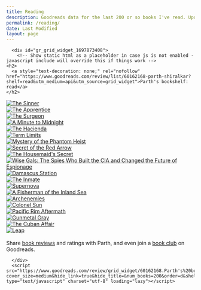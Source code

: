 ```yaml
---
title: Reading
description: Goodreads data for the last 200 or so books I've read. Updated every time I finish a book.
permalink: /reading/
date: Last Modified
layout: page
---
```


      <div id="gr_grid_widget_1697873408">
        <!-- Show static html as a placeholder in case js is not enabled - javascript include will override this if things work -->
    <h2>
      <a style="text-decoration: none;" rel="nofollow" href="https://www.goodreads.com/review/list/60162168-parth-shiralkar?shelf=read&utm_medium=api&utm_source=grid_widget">Parth's bookshelf: read</a>
    </h2>

  <div class="gr_grid_container">
    <div class="gr_grid_book_container"><a title="The Sinner (Rizzoli & Isles, #3)" rel="nofollow" href="https://www.goodreads.com/book/show/32257.The_Sinner"><img alt="The Sinner" border="0" src="https://i.gr-assets.com/images/S/compressed.photo.goodreads.com/books/1277923817l/32257._SX98_.jpg" /></a></div>
    <div class="gr_grid_book_container"><a title="The Apprentice (Rizzoli & Isles, #2)" rel="nofollow" href="https://www.goodreads.com/book/show/715834.The_Apprentice"><img alt="The Apprentice" border="0" src="https://i.gr-assets.com/images/S/compressed.photo.goodreads.com/books/1467859772l/715834._SY160_.jpg" /></a></div>
    <div class="gr_grid_book_container"><a title="The Surgeon (Rizzoli & Isles, #1)" rel="nofollow" href="https://www.goodreads.com/book/show/32263.The_Surgeon"><img alt="The Surgeon" border="0" src="https://i.gr-assets.com/images/S/compressed.photo.goodreads.com/books/1277923728l/32263._SX98_.jpg" /></a></div>
    <div class="gr_grid_book_container"><a title="A Minute to Midnight (Atlee Pine, #2)" rel="nofollow" href="https://www.goodreads.com/book/show/44422464-a-minute-to-midnight"><img alt="A Minute to Midnight" border="0" src="https://i.gr-assets.com/images/S/compressed.photo.goodreads.com/books/1565138579l/44422464._SX98_.jpg" /></a></div>
    <div class="gr_grid_book_container"><a title="The Hacienda" rel="nofollow" href="https://www.goodreads.com/book/show/57840571-the-hacienda"><img alt="The Hacienda" border="0" src="https://i.gr-assets.com/images/S/compressed.photo.goodreads.com/books/1628794005l/57840571._SX98_.jpg" /></a></div>
    <div class="gr_grid_book_container"><a title="Term Limits" rel="nofollow" href="https://www.goodreads.com/book/show/85392.Term_Limits"><img alt="Term Limits" border="0" src="https://i.gr-assets.com/images/S/compressed.photo.goodreads.com/books/1311847654l/85392._SX98_.jpg" /></a></div>
    <div class="gr_grid_book_container"><a title="Mystery of the Phantom Heist (Hardy Boys Adventures #2)" rel="nofollow" href="https://www.goodreads.com/book/show/15801385-mystery-of-the-phantom-heist"><img alt="Mystery of the Phantom Heist" border="0" src="https://i.gr-assets.com/images/S/compressed.photo.goodreads.com/books/1353918611l/15801385._SX98_.jpg" /></a></div>
    <div class="gr_grid_book_container"><a title="Secret of the Red Arrow (Hardy Boys Adventures, #1)" rel="nofollow" href="https://www.goodreads.com/book/show/13260655-secret-of-the-red-arrow"><img alt="Secret of the Red Arrow" border="0" src="https://i.gr-assets.com/images/S/compressed.photo.goodreads.com/books/1354847072l/13260655._SX98_.jpg" /></a></div>
    <div class="gr_grid_book_container"><a title="The Housemaid's Secret (The Housemaid, #2)" rel="nofollow" href="https://www.goodreads.com/book/show/62848145-the-housemaid-s-secret"><img alt="The Housemaid's Secret" border="0" src="https://i.gr-assets.com/images/S/compressed.photo.goodreads.com/books/1664729357l/62848145._SX98_.jpg" /></a></div>
    <div class="gr_grid_book_container"><a title="Wise Gals: The Spies Who Built the CIA and Changed the Future of Espionage" rel="nofollow" href="https://www.goodreads.com/book/show/55510928-wise-gals"><img alt="Wise Gals: The Spies Who Built the CIA and Changed the Future of Espionage" border="0" src="https://i.gr-assets.com/images/S/compressed.photo.goodreads.com/books/1646927617l/55510928._SX98_.jpg" /></a></div>
    <div class="gr_grid_book_container"><a title="Damascus Station (Damascus Station #1)" rel="nofollow" href="https://www.goodreads.com/book/show/56769571-damascus-station"><img alt="Damascus Station" border="0" src="https://i.gr-assets.com/images/S/compressed.photo.goodreads.com/books/1613788178l/56769571._SX98_.jpg" /></a></div>
    <div class="gr_grid_book_container"><a title="The Inmate" rel="nofollow" href="https://www.goodreads.com/book/show/61149872-the-inmate"><img alt="The Inmate" border="0" src="https://i.gr-assets.com/images/S/compressed.photo.goodreads.com/books/1653271523l/61149872._SX98_.jpg" /></a></div>
    <div class="gr_grid_book_container"><a title="Supernova (Renegades, #3)" rel="nofollow" href="https://www.goodreads.com/book/show/42771754-supernova"><img alt="Supernova" border="0" src="https://i.gr-assets.com/images/S/compressed.photo.goodreads.com/books/1557159835l/42771754._SX98_.jpg" /></a></div>
    <div class="gr_grid_book_container"><a title="A Fisherman of the Inland Sea" rel="nofollow" href="https://www.goodreads.com/book/show/68022.A_Fisherman_of_the_Inland_Sea"><img alt="A Fisherman of the Inland Sea" border="0" src="https://i.gr-assets.com/images/S/compressed.photo.goodreads.com/books/1410138597l/68022._SX98_.jpg" /></a></div>
    <div class="gr_grid_book_container"><a title="Archenemies (Renegades, #2)" rel="nofollow" href="https://www.goodreads.com/book/show/35425827-archenemies"><img alt="Archenemies" border="0" src="https://i.gr-assets.com/images/S/compressed.photo.goodreads.com/books/1526668679l/35425827._SX98_.jpg" /></a></div>
    <div class="gr_grid_book_container"><a title="Colonel Sun (James Bond, #15)" rel="nofollow" href="https://www.goodreads.com/book/show/391789.Colonel_Sun"><img alt="Colonel Sun" border="0" src="https://i.gr-assets.com/images/S/compressed.photo.goodreads.com/books/1347412695l/391789._SX98_.jpg" /></a></div>
    <div class="gr_grid_book_container"><a title="Pacific Rim Aftermath" rel="nofollow" href="https://www.goodreads.com/book/show/40680126-pacific-rim-aftermath"><img alt="Pacific Rim Aftermath" border="0" src="https://i.gr-assets.com/images/S/compressed.photo.goodreads.com/books/1532867791l/40680126._SX98_.jpg" /></a></div>
    <div class="gr_grid_book_container"><a title="Gunmetal Gray (Gray Man, #6)" rel="nofollow" href="https://www.goodreads.com/book/show/30189669-gunmetal-gray"><img alt="Gunmetal Gray" border="0" src="https://i.gr-assets.com/images/S/compressed.photo.goodreads.com/books/1464091568l/30189669._SX98_.jpg" /></a></div>
    <div class="gr_grid_book_container"><a title="The Cuban Affair" rel="nofollow" href="https://www.goodreads.com/book/show/34913387-the-cuban-affair"><img alt="The Cuban Affair" border="0" src="https://i.gr-assets.com/images/S/compressed.photo.goodreads.com/books/1494779202l/34913387._SX98_.jpg" /></a></div>
    <div class="gr_grid_book_container"><a title="Leap (Breakthrough, #2)" rel="nofollow" href="https://www.goodreads.com/book/show/22798216-leap"><img alt="Leap" border="0" src="https://i.gr-assets.com/images/S/compressed.photo.goodreads.com/books/1455998935l/22798216._SX98_.jpg" /></a></div>
  <noscript><br/>Share <a rel="nofollow" href="/">book reviews</a> and ratings with Parth, and even join a <a rel="nofollow" href="/group">book club</a> on Goodreads.</noscript>
  </div>

      </div>
      <script src="https://www.goodreads.com/review/grid_widget/60162168.Parth's%20bookshelf:%20read?cover_size=medium&hide_link=true&hide_title=&num_books=200&order=d&shelf=read&sort=date_read&widget_id=1697873408" type="text/javascript" charset="utf-8" loading="lazy"></script>

<script>
// Get all the img elements with the class "gr_grid_book_container"
var imgElements = document.querySelectorAll('.gr_grid_book_container img');

// Loop through each img element and modify the src attribute
imgElements.forEach(function (imgElement) {
    // Get the current src attribute
    var src = imgElement.getAttribute('src');

    // Replace both "_SX98_" and "_SY160_" portions with an empty string
    src = src.replace(/_SX98_.|_SY160_.|Y160_./g, '');

    // Set the modified src attribute back to the img element
    imgElement.setAttribute('src', src);

    // Add the loading attribute for lazy loading
    imgElement.setAttribute('loading', 'lazy');

    // Add the decoding attribute for async decoding
    imgElement.setAttribute('decoding', 'async');
});

</script>

